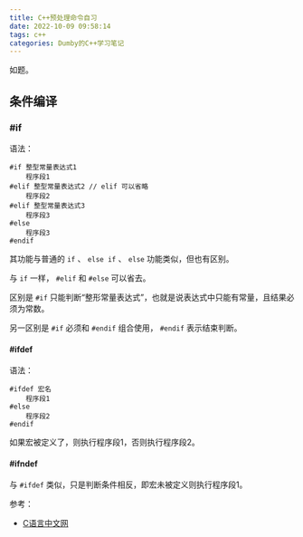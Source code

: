 ```yaml
---
title: C++预处理命令自习
date: 2022-10-09 09:58:14
tags: c++
categories: Dumby的C++学习笔记
---
```


如题。

<!--more-->

## 条件编译

### #if

语法：

```
#if 整型常量表达式1
    程序段1
#elif 整型常量表达式2 // elif 可以省略
    程序段2
#elif 整型常量表达式3
    程序段3
#else
    程序段3
#endif
```

其功能与普通的 ```if``` 、 ```else if``` 、 ```else``` 功能类似，但也有区别。

与 ```if``` 一样， ```#elif``` 和 ```#else``` 可以省去。

区别是 ```#if``` 只能判断“整形常量表达式”，也就是说表达式中只能有常量，且结果必须为常数。

另一区别是 ```#if``` 必须和 ```#endif``` 组合使用， ```#endif``` 表示结束判断。

#### #ifdef

语法：

```
#ifdef 宏名
    程序段1
#else
    程序段2
#endif
```

如果宏被定义了，则执行程序段1，否则执行程序段2。

#### #ifndef

与 ```#ifdef``` 类似，只是判断条件相反，即宏未被定义则执行程序段1。

参考：
- [C语言中文网](http://c.biancheng.net/view/1986.html)